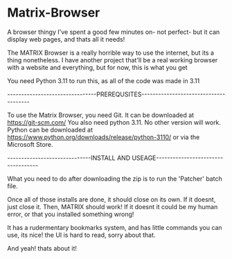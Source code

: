 # Matrix-Browser
A browser thingy I've spent a good few minutes on- not perfect- but it can display web pages, and thats all it needs! 


The MATRIX Browser is a really horrible way to use the internet, but its a thing nonetheless. I have another project that'll be a real working browser with a website and everything, but for now, this is what you get

You need Python 3.11 to run this, as all of the code was made in 3.11

--------------------------------PREREQUSITES--------------------------------------













To use the Matrix Browser, you need Git. It can be downloaded at https://git-scm.com/
You also need python 3.11. No other version will work. Python can be downloaded at https://www.python.org/downloads/release/python-3110/ or via the Microsoft Store.






------------------------------INSTALL AND USEAGE-----------------------------------








What you need to do after downloading the zip is to run the 'Patcher' batch file. 

Once all of those installs are done, it should close on its own. If it doesnt, just close it. 
Then, MATRIX should work! If it doesnt it could be my human error, or that you installed something wrong!

It has a rudermentary bookmarks system, and has little commands you can use, its nice! the UI is hard to read, sorry about that.

And yeah! thats about it! 


